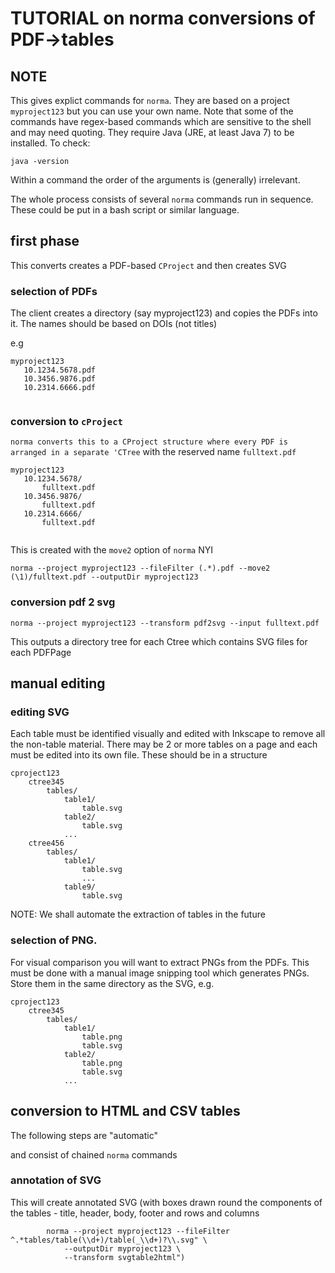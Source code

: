 # TUTORIAL on norma conversions of PDF->tables

## NOTE
This gives explict commands for `norma`. They are based on a project `myproject123` but you can use your own name. Note that 
some of the commands have regex-based commands which are sensitive to the shell and may need quoting. They require Java 
(JRE, at least Java 7) to be installed. To check:
```
java -version
```


Within a command the order of the arguments is (generally) irrelevant.

The whole process consists of several `norma` commands run in sequence. These could be put in a bash script or similar language. 

## first phase
This converts creates a PDF-based `CProject` and then creates SVG

### selection of PDFs
The client creates a directory (say myproject123) and copies the PDFs into it. The names should be based on DOIs (not titles)

e.g
```
myproject123
   10.1234.5678.pdf
   10.3456.9876.pdf
   10.2314.6666.pdf
   
   ```
### conversion to `cProject`

`norma converts this to a CProject structure where every PDF is arranged in a separate 'CTree` with the reserved name `fulltext.pdf`

```
myproject123
   10.1234.5678/
       fulltext.pdf
   10.3456.9876/
       fulltext.pdf
   10.2314.6666/
       fulltext.pdf
   
```
This is created with the `move2` option of `norma` NYI

```
norma --project myproject123 --fileFilter (.*).pdf --move2 (\1)/fulltext.pdf --outputDir myproject123
```


### conversion pdf 2 svg

```
norma --project myproject123 --transform pdf2svg --input fulltext.pdf 
```
This outputs a directory tree for each Ctree which contains SVG files for each PDFPage

## manual editing

### editing SVG
Each table must be identified visually and edited with Inkscape to remove all the non-table material. 
There may be 2 or more tables on a page and each must be edited into its own file. These should be in a structure
```
cproject123
    ctree345
        tables/
            table1/
                table.svg
            table2/
                table.svg
            ...
    ctree456
        tables/
            table1/
                table.svg
                ...
            table9/
                table.svg
```
NOTE: We shall automate the extraction of tables in the future

### selection of PNG. 
For visual comparison you will want to extract PNGs from the PDFs. This must be done with a manual image snipping tool
which generates PNGs. Store them in the same directory as the SVG, e.g.

```
cproject123
    ctree345
        tables/
            table1/
                table.png
                table.svg
            table2/
                table.png
                table.svg
            ...
```
## conversion to HTML and CSV tables
The following steps are "automatic"

and consist of chained `norma` commands
### annotation of SVG
This will create annotated SVG (with boxes drawn round the components of the tables - title, header, body, footer
and rows and columns
```
		norma --project myproject123 --fileFilter ^.*tables/table(\\d+)/table(_\\d+)?\\.svg" \
			--outputDir myproject123 \
			--transform svgtable2html")
 ```




        
